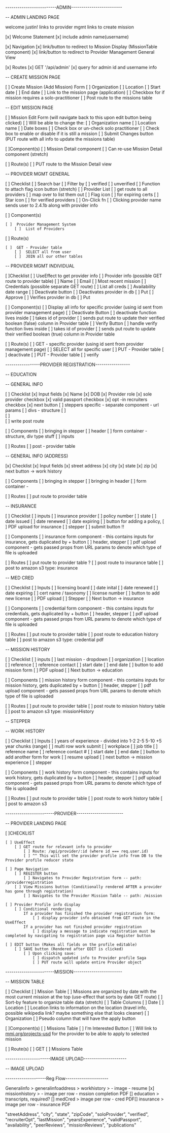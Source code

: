 -------------------------ADMIN-------------------------

-- ADMIN LANDING PAGE

welcome justin!
links to provider mgmt
links to create mission

[x] Welcome Statement
    [x] include admin name(username)

[x] Navigation
    [x] link/button to redirect to Mission Display (MissionTable component)
    [x] link/button to redirect to Provider Management General View

[x] Routes
    [x] GET '/api/admin'
        [x] query for admin id and username info




-- CREATE MISSION PAGE

[ ]  Create Mission (Add Mission) Form
    [ ]  Organization
    [ ]  Location
    [ ]  Start date
    [ ]  End date
    [ ]  Link to the mission page (application)
    [ ]  Checkbox for if mission requires a solo-practitioner
    [ ]  Post route to the missions table




-- EDIT MISSION PAGE

[ ]  Mission Edit Form (will navigate back to this upon edit button being clicked)
    [ ]  Will be able to change the:
    [ ]  Organization name
    [ ]  Location name
    [ ]  Date boxes
    [ ]  Check box or un-check solo practitioner
    [ ]  Check box to enable or disable if it is still a mission
    [ ]  Submit Changes button (PUT route with all info to update the missions table)

[ ]Component(s)
    [ ]  Mission Detail component
    [ ]  Can re-use Mission Detail component (stretch)

[ ] Route(s)
    [ ]  PUT route to the Mission Detail view




-- PROVIDER MGMT GENERAL

[ ] Checklist
    [ ]  Search bar
        [ ]  Filter by
            [ ]  verified
            [ ]  unverified
    [ ]  Function to attach flag icon button (stretch)
    [ ]  Provider List
        [ ]  get route to all providers
        [ ]  map over to list them out
        [ ]  Flag icon
            [ ]  for expiring certs
        [ ]  Star icon
            [ ]  for verified providers
    [ ]  On-Click fn
        [ ]  Clicking provider name sends user to 2.4.1b along with provider info

[ ] Component(s)

    [ ]  Provider Management System
        [ ]  List of Providers

[ ] Route(s)

    [ ]  GET - Provider table
        [ ]  SELECT all from user
        [ ]  JOIN all our other tables




-- PROVIDER MGMT INDIVIDUAL

[ ]Checklist
    [ ]  UseEffect to get provider info
    [ ]  Provider info (possible GET route to provider table)
        [ ]  Name
        [ ]  Email
        [ ]  Most recent mission
        [ ]  Credentials (possible separate GET route)
            [ ]  List all creds
        [ ]  Availability date range
    [ ]  Deactivate button
        [ ]  Deactivates provider in db
        [ ]  Put
    [ ]  Approve
        [ ]  Verifies provider in db
        [ ]  Put

[ ] Component(s)
    [ ]  Display all info for specific provider (using id sent from provider management page)
    [ ]  Deactivate Button
        [ ]  deactivate function lives inside
        [ ]  takes id of provider
        [ ]  sends put route to update their verified boolean (false) column in Provider table
    [ ]  Verify Button
        [ ]  handle verify function lives inside
        [ ]  takes id of provider
        [ ]  sends put route to update their verified boolean (true) column in Provider table

[ ] Route(s)
    [ ]  GET - specific provider (using id sent from provider management page)
        [ ]  SELECT all for specific user
    [ ]  PUT - Provider table
        [ ]  deactivate
    [ ]  PUT - Provider table
        [ ]  verify




-----------------PROVIDER REGISTRATION-----------------

-- EDUCATION

-- GENERAL INFO

[ ] Checklist
    [x]  Input fields
        [x]  Name
        [x]  DOB
        [x]  Provider role
        [x]  sole provider checkbox
        [x]  valid passport checkbox
        [x]  opt -in recruiters checkbox
        [x]  next button
        [ ]  steppers specific - separate component - url params
    [ ]  divs - structure
        [ ]  
        [ ]  
    [ ]  write post route

[ ] Components
    [ ]  bringing in stepper
    [ ]  header
    [ ]  form container - structure, div type stuff
        [ ]  inputs

[ ] Routes
    [ ]  post - provider table




-- GENERAL INFO (ADDRESS)

[x] Checklist
    [x]  Input fields
        [x]  street address
        [x]  city
        [x]  state
        [x]  zip
    [x]  next button → work history

[ ] Components
    [ ]  bringing in stepper
    [ ]  bringing in header
    [ ]  form container -

[ ] Routes
    [ ]  put route to provider table




-- INSURANCE

[ ] Checklist
    [ ]  inputs
        [ ]  insurance provider
        [ ]  policy number
        [ ]  state
        [ ]  date issued
        [ ]  date renewed
        [ ]  date expiring
        [ ]  button for adding a policy,
        [ ]  PDF upload for insurance
    [ ]  stepper
    [ ]  submit button !!

[ ] Components
    [ ]  insurance form component - this contains inputs for insurance, gets duplicated by + button
    [ ]  header, stepper
    [ ]  pdf upload component - gets passed props from URL params to denote which type of file is uploaded

[ ] Routes
    [ ]  put route to provider table  ?
    [ ]  post route to insurance table
    [ ]  post to amazon s3 type: insurance




-- MED CRED

[ ] Checklist
    [ ]  Inputs
        [ ]  licensing board
        [ ]  date inital
        [ ]  date renewed
        [ ]  date expiring
        [ ]  cert name / taxonomy
        [ ]  license number
        [ ]  button to add new license
        [ ]  PDF upload
    [ ]  Stepper
    [ ]  Next button → insurance

[ ] Components
    [ ]  credential form component - this contains inputs for credentials, gets duplicated by + button
    [ ]  header, stepper
    [ ]  pdf upload component - gets passed props from URL params to denote which type of file is uploaded

[ ] Routes
    [ ]  put route to provider table
    [ ]  post route to education history table
    [ ]  post to amazon s3 type: credential pdf




-- MISSION HISTORY

[ ] Checklist
    [ ]  inputs
        [ ]  last mission - dropdown
        [ ]  organization
        [ ]  location
        [ ]  reference
        [ ]  reference contact
        [ ]  start date
        [ ]  end date
        [ ]  button to add mission form
    [ ]  PDF upload
    [ ]  Next button → education

[ ] Components
    [ ]  mission history form component - this contains inputs for mission history, gets duplicated by + button
    [ ]  header, stepper
    [ ]  pdf upload component - gets passed props from URL params to denote which type of file is uploaded

[ ] Routes
    [ ]  put route to provider table
    [ ]  post route to mission history table
    [ ]  post to amazon s3 type: missionHistory




-- STEPPER

-- WORK HISTORY

[ ] Checklist
    [ ]  Inputs
        [ ]  years of experience - divided into 1-2 2-5 5-10 +5 year chunks (range)
    [ ]  multi row work submit
        [ ]  workplace
        [ ]  job title
        [ ]  reference name
        [ ]  reference contact #
        [ ]  start date
        [ ]  end date
        [ ]  button to add another form for work
        [ ]  resume upload
    [ ]  next button → mission experience
    [ ]  stepper

[ ] Components
    [ ]  work history form component - this contains inputs for work history, gets duplicated by + button
    [ ]  header, stepper
    [ ]  pdf upload component - gets passed props from URL params to denote which type of file is uploaded

[ ] Routes
    [ ]  put route to provider table
    [ ]  post route to work history table
    [ ]  post to amazon s3




------------------------PROVIDER-----------------------

-- PROVIDER LANDING PAGE

[ ]CHECKLIST

    [ ] UseEffect
        [ ] GET route for relevant info to provider 
            [ ] Route: /api/provider/:id (where id === req.user.id)
            [ ] ^^ This will set the provider profile info from DB to the Provider profile reducer state

    [ ] Page Navigation
        [ ] REGISTER button
            [ ] Navigates to Provider Registration form -- path: /providerregistration
        [ ] View Missions button (Conditionally rendered AFTER a provider has gone through registration)
            [ ] Navigates to the Provider Mission Table -- path: /mission
            
    [ ] Provider Profile info display
        [ ] Conditional rendering
            If a provider has finished the provider registration form:
                [ ] display provider info obtained from GET route in the UseEffect
            If a provider has not finished provider registration
                [ ] display a message to indicate registration must be completed by navigating to registration page via Register button
    
    [ ] EDIT button (Makes all fields on the profile editable)
        [ ] SAVE button (Rendered after EDIT is clicked)    
            [ ] Upon clicking save:
                [ ] dispatch updated info to Provider profile Saga
                [ ] PUT route will update entire Provider object




------------------------MISSION------------------------

-- MISSION TABLE

[ ] Checklist
    [ ]  Mission Table
        [ ]  Missions are organized by date with the most current mission at the top (use-effect that sorts by date GET route)
        [ ]  Sort-by feature to organize table data (stretch)
        [ ]  Table Columns
        [ ]  Date
        [ ]  Location
            [ ]  Location links to information on the location (travel info, possible wikipedia link? maybe something else that looks cleaner)
        [ ]  Organization
        [ ]  Pseudo column that will have the apply button

[ ]Component(s)
    [ ]  Missions Table
    [ ]  I'm Interested Button
        [ ]  Will link to [mmi.org/projects-usd](http://mmi.org/projects-usd) for the provider to be able to apply to selected mission

[ ] Route(s)
    [ ]  GET
        [ ]  Missions Table

----------------------IMAGE UPLOAD---------------------

-- IMAGE UPLOAD


--------------------Reg Flow---------------------

Generalinfo > 
generalinfoaddress >
workhistory > - image - resume [x]
missionhistory > - image per row - mssion completion PDF []
education > transcripts, required? []
medCred > image per row - cred PDF[]
insurance > image per row - insurance PDF


  "streetAddress",
	    "city",
	    "state",
	    "zipCode",
	    "soloProvider",
	    "verified",
	    "recruiterOpt",
	    "lastMission",
	    "yearsExperience",
	    "validPassport",
	    "availability",
	    "peerReviews",
	    "missionReviews",
	    "publications"